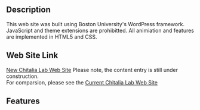 ## Description

This web site was built using Boston University's WordPress framework.  JavaScript and theme extensions are prohibitted. All animiation and features are implemented in HTML5 and CSS.

## Web Site Link
 [New Chitalia Lab Web Site](http://sites-staging.bu.edu/chitalialab/)    Please note, the content entry is still under construction.  
 For comparsion, please see the [Current Chitalia Lab Web Site](http://sites.bu.edu/chitalialab/)
 

## Features
